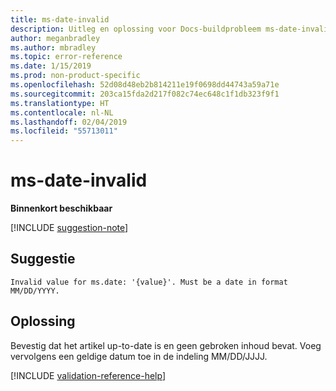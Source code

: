 ```yaml
---
title: ms-date-invalid
description: Uitleg en oplossing voor Docs-buildprobleem ms-date-invalid
author: meganbradley
ms.author: mbradley
ms.topic: error-reference
ms.date: 1/15/2019
ms.prod: non-product-specific
ms.openlocfilehash: 52d08d48eb2b814211e19f0698dd44743a59a71e
ms.sourcegitcommit: 203ca15fda2d217f082c74ec648c1f1db323f9f1
ms.translationtype: HT
ms.contentlocale: nl-NL
ms.lasthandoff: 02/04/2019
ms.locfileid: "55713011"
---
```

# <a name="ms-date-invalid"></a>ms-date-invalid

**Binnenkort beschikbaar**

[!INCLUDE [suggestion-note](includes/suggestion-note.md)]

## <a name="suggestion"></a>Suggestie

`Invalid value for ms.date: '{value}'. Must be a date in format MM/DD/YYYY.`

## <a name="resolution"></a>Oplossing

Bevestig dat het artikel up-to-date is en geen gebroken inhoud bevat. Voeg vervolgens een geldige datum toe in de indeling MM/DD/JJJJ.

<!--make sure to add this file to your includes folder and verify the path-->
[!INCLUDE [validation-reference-help](includes/validation-reference-help.md)]
